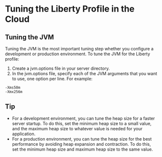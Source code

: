 Tuning the Liberty Profile in the Cloud
========================================

## Tuning the JVM
Tuning the JVM is the most important tuning step whether you configure a development or production environment. To tune the JVM for the Liberty profile:
1. Create a jvm.options file in your server directory.
2. In the jvm.options file, specify each of the JVM arguments that you want to use, one option per line. For example:
```
-Xms50m
-Xmx256m
```

## Tip
* For a development environment, you can tune the heap size for a faster server startup. To do this, set the minimum heap size to a small value, and the maximum heap size to whatever value is needed for your application.
* For a production environment, you can tune the heap size for the best performance by avoiding heap expansion and contraction. To do this, set the minimum heap size and maximum heap size to the same value.
